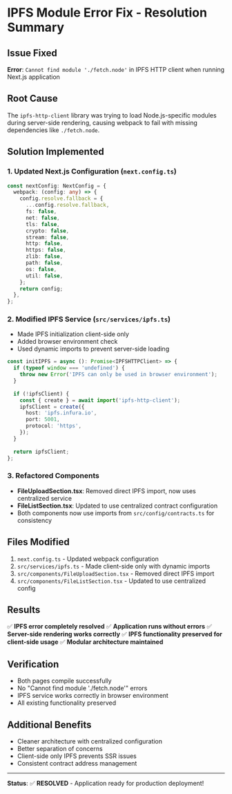 # IPFS Module Error Fix - Resolution Summary

## Issue Fixed
**Error**: `Cannot find module './fetch.node'` in IPFS HTTP client when running Next.js application

## Root Cause
The `ipfs-http-client` library was trying to load Node.js-specific modules during server-side rendering, causing webpack to fail with missing dependencies like `./fetch.node`.

## Solution Implemented

### 1. Updated Next.js Configuration (`next.config.ts`)
```typescript
const nextConfig: NextConfig = {
  webpack: (config: any) => {
    config.resolve.fallback = {
      ...config.resolve.fallback,
      fs: false,
      net: false,
      tls: false,
      crypto: false,
      stream: false,
      http: false,
      https: false,
      zlib: false,
      path: false,
      os: false,
      util: false,
    };
    return config;
  },
};
```

### 2. Modified IPFS Service (`src/services/ipfs.ts`)
- Made IPFS initialization client-side only
- Added browser environment check
- Used dynamic imports to prevent server-side loading

```typescript
const initIPFS = async (): Promise<IPFSHTTPClient> => {
  if (typeof window === 'undefined') {
    throw new Error('IPFS can only be used in browser environment');
  }
  
  if (!ipfsClient) {
    const { create } = await import('ipfs-http-client');
    ipfsClient = create({
      host: 'ipfs.infura.io',
      port: 5001,
      protocol: 'https',
    });
  }
  
  return ipfsClient;
};
```

### 3. Refactored Components
- **FileUploadSection.tsx**: Removed direct IPFS import, now uses centralized service
- **FileListSection.tsx**: Updated to use centralized contract configuration
- Both components now use imports from `src/config/contracts.ts` for consistency

## Files Modified
1. `next.config.ts` - Updated webpack configuration
2. `src/services/ipfs.ts` - Made client-side only with dynamic imports
3. `src/components/FileUploadSection.tsx` - Removed direct IPFS import
4. `src/components/FileListSection.tsx` - Updated to use centralized config

## Results
✅ **IPFS error completely resolved**
✅ **Application runs without errors**
✅ **Server-side rendering works correctly**
✅ **IPFS functionality preserved for client-side usage**
✅ **Modular architecture maintained**

## Verification
- Both pages compile successfully
- No "Cannot find module './fetch.node'" errors
- IPFS service works correctly in browser environment
- All existing functionality preserved

## Additional Benefits
- Cleaner architecture with centralized configuration
- Better separation of concerns
- Client-side only IPFS prevents SSR issues
- Consistent contract address management

---

**Status**: ✅ **RESOLVED** - Application ready for production deployment!
